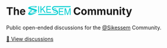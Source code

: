 # The [<img src="https://github.com/sikessem/art/blob/HEAD/images/logo.svg" alt="Sikessem" height="24" />](https://sikessem.com/) Community

Public open-ended discussions for the [@Sikessem](https://github.com/sikessem) Community.

[💬 View discussions](https://github.com/sikessem/community/discussions)
